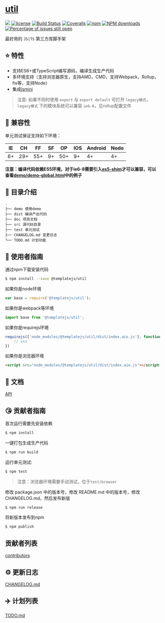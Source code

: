 # [util](https://github.com/templatejs/util)
[![](https://img.shields.io/badge/Powered%20by-jslib%20base-brightgreen.svg)](https://github.com/yanhaijing/jslib-base)
[![license](https://img.shields.io/badge/license-MIT-blue.svg)](https://github.com/templatejs/util/blob/master/LICENSE)
[![Build Status](https://travis-ci.org/templatejs/util.svg?branch=master)](https://travis-ci.org/templatejs/util)
[![Coveralls](https://img.shields.io/coveralls/templatejs/util.svg)](https://coveralls.io/github/templatejs/util)
[![npm](https://img.shields.io/badge/npm-0.1.0-orange.svg)](https://www.npmjs.com/package/@templatejs/util)
[![NPM downloads](http://img.shields.io/npm/dm/util.svg?style=flat-square)](http://www.npmtrends.com/@templatejs/util)
[![Percentage of issues still open](http://isitmaintained.com/badge/open/templatejs/util.svg)](http://isitmaintained.com/project/templatejs/util "Percentage of issues still open")

最好用的 `JS|TS` 第三方库脚手架

## :star: 特性

- 支持ES6+或TypeScript编写源码，编译生成生产代码
- 多环境支持（支持浏览器原生，支持AMD，CMD，支持Webpack，Rollup，fis等，支持Node）
- 集成[jsmini](https://github.com/jsmini)

> 注意: 如果不同时使用 `export` 与 `export default` 可打开 `legacy模式`，`legacy模式` 下的模块系统可以兼容 `ie6-8`，见rollup配置文件

## :pill: 兼容性
单元测试保证支持如下环境：

| IE   | CH   | FF   | SF   | OP   | IOS  | Android   | Node  |
| ---- | ---- | ---- | ---- | ---- | ---- | ---- | ----- |
| 6+   | 29+ | 55+  | 9+   | 50+  | 9+   | 4+   | 4+ |

**注意：编译代码依赖ES5环境，对于ie6-8需要引入[es5-shim](http://github.com/es-shims/es5-shim/)才可以兼容，可以查看[demo/demo-global.html](./demo/demo-global.html)中的例子**

## :open_file_folder: 目录介绍

```
.
├── demo 使用demo
├── dist 编译产出代码
├── doc 项目文档
├── src 源代码目录
├── test 单元测试
├── CHANGELOG.md 变更日志
└── TODO.md 计划功能
```

## :rocket: 使用者指南

通过npm下载安装代码

```bash
$ npm install --save @templatejs/util
```

如果你是node环境

```js
var base = require('@templatejs/util');
```

如果你是webpack等环境

```js
import base from '@templatejs/util';
```

如果你是requirejs环境

```js
requirejs(['node_modules/@templatejs/util/dist/index.aio.js'], function (base) {
    // xxx
})
```

如果你是浏览器环境

```html
<script src="node_modules/@templatejs/util/dist/index.aio.js"></script>
```

## :bookmark_tabs: 文档
[API](./doc/api.md)

## :kissing_heart: 贡献者指南
首次运行需要先安装依赖

```bash
$ npm install
```

一键打包生成生产代码

```bash
$ npm run build
```

运行单元测试:

```bash
$ npm test
```

> 注意：浏览器环境需要手动测试，位于`test/browser`

修改 package.json 中的版本号，修改 README.md 中的版本号，修改 CHANGELOG.md，然后发布新版

```bash
$ npm run release
```

将新版本发布到npm

```bash
$ npm publish
```

## 贡献者列表

[contributors](https://github.com/templatejs/util/graphs/contributors)

## :gear: 更新日志
[CHANGELOG.md](./CHANGELOG.md)

## :airplane: 计划列表
[TODO.md](./TODO.md)